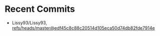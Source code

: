 # Recent Commits

<!-- START gadpp -->
- Lissy93/Lissy93, [refs/heads/master@edf45c8c88c20514d105eca50d74db82fde7914e](https://github.com/Lissy93/Lissy93/commit/edf45c8c88c20514d105eca50d74db82fde7914e)
